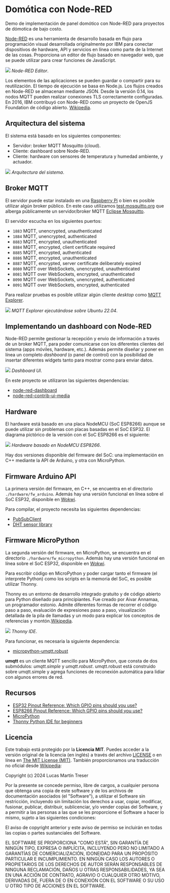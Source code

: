 # Domótica con Node-RED

Demo de implementación de panel domótico con Node-RED para proyectos de dómotica de bajo costo. 

[Node-RED](https://nodered.org/) es una herramienta de desarrollo basada en flujo para programación visual desarrollada originalmente por IBM para conectar dispositivos de hardware, API y servicios en línea como parte de la Internet de las cosas. Proporciona un editor de flujo basado en navegador web, que se puede utilizar para crear funciones de JavaScript. 

![](./docs/images/Node-RED%20Editor.png)
*Node-RED Editor*.

Los elementos de las aplicaciones se pueden guardar o compartir para su reutilización. El tiempo de ejecución se basa en Node.js. Los flujos creados en Node-RED se almacenan mediante JSON. Desde la versión 0.14, los nodos MQTT pueden realizar conexiones TLS correctamente configuradas. En 2016, IBM contribuyó con Node-RED como un proyecto de OpenJS Foundation de código abierto. [Wikipedia](https://en.wikipedia.org/wiki/Node-RED).

## Arquitectura del sistema

El sistema está basado en los siguientes componentes:

- Servidor: broker MQTT Mosquitto (cloud).
- Cliente: dashboard sobre Node-RED.
- Cliente: hardware con sensores de temperatura y humedad ambiente, y actuador.

![](./docs/images/arquitectura.png)
*Arquitectura del sistema*.

## Broker MQTT

El servidor puede estar instalado en una [Raspberry Pi](https://es.wikipedia.org/wiki/Raspberry_Pi) o bien es posible utilizar algún broker público. En este caso utilizamos [test.mosquitto.org](https://test.mosquitto.org/) que alberga públicamente un servidor/broker MQTT [Eclipse Mosquitto](https://mosquitto.org/).

El servidor escucha en los siguientes puertos:

- `1883` MQTT, unencrypted, unauthenticated
- `1884` MQTT, unencrypted, authenticated
- `8883` MQTT, encrypted, unauthenticated
- `8884` MQTT, encrypted, client certificate required
- `8885` MQTT, encrypted, authenticated
- `8886` MQTT, encrypted, unauthenticated
- `8887` MQTT, encrypted, server certificate deliberately expired
- `8080` MQTT over WebSockets, unencrypted, unauthenticated
- `8081` MQTT over WebSockets, encrypted, unauthenticated
- `8090` MQTT over WebSockets, unencrypted, authenticated
- `8091` MQTT over WebSockets, encrypted, authenticated

Para realizar pruebas es posible utilizar algún cliente *desktop* como [MQTT Explorer](http://mqtt-explorer.com/).

![](./docs/images/MQTT%20Explorer.png)
*MQTT Explorer ejecutándose sobre Ubuntu 22.04*.

## Implementando un dashboard con Node-RED

Node-RED permite gestionar la recepción y envio de información a través de un broker MQTT, para poder comunicarse con los diferentes clientes del sistema (apps móviles, hardware, etc.). Además permite diseñar y poner en línea un completo *dashboard* (o panel de control) con la posibilidad de insertar diferentes widgets tanto para mostrar como para enviar datos.

![](./docs/images/dashboard_02.png)
*Dashboard UI*.

En este proyecto se utilizaron las siguientes dependencias:

- [node-red-dashboard](https://flows.nodered.org/node/node-red-dashboard)
- [node-red-contrib-ui-media](https://flows.nodered.org/node/node-red-contrib-ui-media)

## Hardware

El hardware está basado en una placa NodeMCU (SoC ESP8266) aunque se puede utilizar sin problemas con placas basadas en el SoC ESP32. El diagrama pictórico de la versión con el SoC ESP8266 es el siguiente:

![](./hardware/schematic.png)
*Hardware basado en NodeMCU ESP8266*.

Hay dos versiones disponible del firmware del SoC: una implementación en C++ mediante la API de Arduino, y otra con MicroPython.

## Firmware Arduino API

La primera versión del firmware, en C++, se encuentra en el directorio `./hardware/fw_arduino`. Además hay una versión funcional en línea sobre el SoC ESP32, disponible en [Wokwi](https://wokwi.com/projects/378045103778705409).

Para compilar, el proyecto necesita las siguientes dependencias:

- [PubSubClient](https://github.com/knolleary/pubsubclient)
- [DHT sensor library](https://github.com/adafruit/DHT-sensor-library)

## Firmware MicroPython

La segunda versión del firmware, en MicroPython, se encuentra en el directorio `./hardware/fw_micropython`. Además hay una versión funcional en línea sobre el SoC ESP32, disponible en [Wokwi](https://wokwi.com/projects/388923768636934145).

Para escribir código en MicroPython y poder cargar tanto el firmware (el interprete Python) como los scripts en la memoria del SoC, es posible utilizar Thonny.

Thonny es un entorno de desarrollo integrado gratuito y de código abierto para Python diseñado para principiantes. Fue creado por Aivar Annamaa, un programador estonio. Admite diferentes formas de recorrer el código paso a paso, evaluación de expresiones paso a paso, visualización detallada de la pila de llamadas y un modo para explicar los conceptos de referencias y montón.[Wikipedia](https://en.wikipedia.org/wiki/Thonny).

![](./docs/images/Thonny.png)
*Thonny IDE*.

Para funcionar, es necesaria la siguiente dependencia:

- [micropython-umqtt.robust](https://pypi.org/project/micropython-umqtt.robust/)

**umqtt** es un cliente MQTT sencillo para MicroPython, que consta de dos submódulos: *umqtt.simple* y *umqtt.robust*. umqtt.robust está construido sobre umqtt.simple y agrega funciones de reconexión automática para lidiar con algunos errores de red.

## Recursos

- [ESP32 Pinout Reference: Which GPIO pins should you use?](https://randomnerdtutorials.com/esp32-pinout-reference-gpios/)
- [ESP8266 Pinout Reference: Which GPIO pins should you use?](https://randomnerdtutorials.com/esp8266-pinout-reference-gpios/)
- [MicroPython](https://github.com/micropython/micropython)
- [Thonny Python IDE for beginners](https://github.com/thonny/thonny/)

## Licencia

Este trabajo está protegido por la **Licencia MIT**. Puedes acceder a la versión original de la licencia (en inglés) a través del archivo [LICENSE](./LICENSE) o en línea en [The MIT License (MIT)](https://mit-license.org/). También proporcionamos una traducción no oficial desde [Wikipedia](https://es.m.wikipedia.org/wiki/Licencia_MIT#La_licencia):

Copyright (c) 2024 Lucas Martín Treser

Por la presente se concede permiso, libre de cargos, a cualquier persona que obtenga una copia de este software y de los archivos de documentación asociados (el "Software"), a utilizar el Software sin restricción, incluyendo sin limitación los derechos a usar, copiar, modificar, fusionar, publicar, distribuir, sublicenciar, y/o vender copias del Software, y a permitir a las personas a las que se les proporcione el Software a hacer lo mismo, sujeto a las siguientes condiciones:

El aviso de copyright anterior y este aviso de permiso se incluirán en todas las copias o partes sustanciales del Software.

EL SOFTWARE SE PROPORCIONA "COMO ESTÁ", SIN GARANTÍA DE NINGÚN TIPO, EXPRESA O IMPLÍCITA, INCLUYENDO PERO NO LIMITADO A GARANTÍAS DE COMERCIALIZACIÓN, IDONEIDAD PARA UN PROPÓSITO PARTICULAR E INCUMPLIMIENTO. EN NINGÚN CASO LOS AUTORES O PROPIETARIOS DE LOS DERECHOS DE AUTOR SERÁN RESPONSABLES DE NINGUNA RECLAMACIÓN, DAÑOS U OTRAS RESPONSABILIDADES, YA SEA EN UNA ACCIÓN DE CONTRATO, AGRAVIO O CUALQUIER OTRO MOTIVO, DERIVADAS DE, FUERA DE O EN CONEXIÓN CON EL SOFTWARE O SU USO U OTRO TIPO DE ACCIONES EN EL SOFTWARE.
